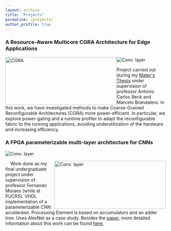 ```yaml
---
layout: archive
title: "Projects"
permalink: /projects/
author_profile: true
---
```


### A Resource-Aware Multicore CGRA Architecture for Edge Applications

![Conv. layer](https://gkorol.github.io/images/mestrado.png)
<img src=https://gkorol.github.io/images/mestrado.png alt="CGRA" style="float: left; height: 150px; width:350px;"> &nbsp;&nbsp;&nbsp;

Project carried out during my [Mater's Thesis](https://www.lume.ufrgs.br/handle/10183/213181) under supervision of professor Antonio Carlos Beck and Marcelo Brandalero. In this work, we have investigated methods to make Coarse-Grained Reconfigurable Architectures (CGRA) more power-efficient. In particular, we explore power-gating and a runtime profiler to adapt the reconfigurable fabric to the running applications, avoiding underutilization of the hardware and increasing efficiency.


### A FPGA parameterizable multi-layer architecture for CNNs

![Conv. layer](https://gkorol.github.io/images/tcc.png)

<img src=https://gkorol.github.io/images/tcc.png alt="Conv. layer" style="float: right; height: 150px; width:350px;"> &nbsp;&nbsp;&nbsp; Work done as my final undergraduate project under supervision of professor Fernando Moraes (while at PUCRS). VHDL implementation of a parameterizable CNN accelerator. Processing Element is based on accumulators and an adder tree. Uses AlexNet as a case study. Besides the [paper](https://ieeexplore.ieee.org/abstract/document/8862024), more detailed information about this work can be found [here](https://www.inf.pucrs.br/moraes/docs/tcc/tcc_korol.pdf).




